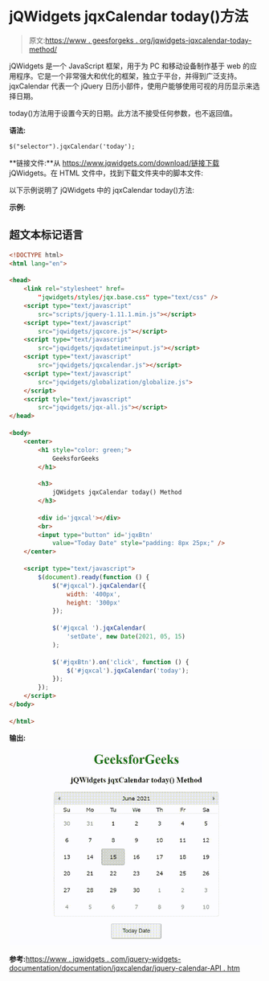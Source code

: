 # jQWidgets jqxCalendar today()方法

> 原文:[https://www . geesforgeks . org/jqwidgets-jqxcalendar-today-method/](https://www.geeksforgeeks.org/jqwidgets-jqxcalendar-today-method/)

jQWidgets 是一个 JavaScript 框架，用于为 PC 和移动设备制作基于 web 的应用程序。它是一个非常强大和优化的框架，独立于平台，并得到广泛支持。jqxCalendar 代表一个 jQuery 日历小部件，使用户能够使用可视的月历显示来选择日期。

today()方法用于设置今天的日期。此方法不接受任何参数，也不返回值。

**语法:**

```html
$("selector").jqxCalendar('today');
```

**链接文件:**从 https://www.jqwidgets.com/download/链接下载 jQWidgets。在 HTML 文件中，找到下载文件夹中的脚本文件:

> <link rel="”stylesheet”" href="”jqwidgets/styles/jqx.base.css”" type="”text/css”">

以下示例说明了 jQWidgets 中的 jqxCalendar today()方法:

**示例:**

## 超文本标记语言

```html
<!DOCTYPE html>
<html lang="en">

<head>
    <link rel="stylesheet" href=
        "jqwidgets/styles/jqx.base.css" type="text/css" />
    <script type="text/javascript" 
        src="scripts/jquery-1.11.1.min.js"></script>
    <script type="text/javascript" 
        src="jqwidgets/jqxcore.js"></script>
    <script type="text/javascript" 
        src="jqwidgets/jqxdatetimeinput.js"></script>
    <script type="text/javascript" 
        src="jqwidgets/jqxcalendar.js"></script>
    <script type="text/javascript" 
        src="jqwidgets/globalization/globalize.js">
    </script>
    <script tyle="text/javascript" 
        src="jqwidgets/jqx-all.js"></script>
</head>

<body>
    <center>
        <h1 style="color: green;">
            GeeksforGeeks
        </h1>

        <h3>
            jQWidgets jqxCalendar today() Method
        </h3>

        <div id='jqxcal'></div>
        <br>
        <input type="button" id='jqxBtn' 
            value="Today Date" style="padding: 8px 25px;" />
    </center>

    <script type="text/javascript">
        $(document).ready(function () {
            $("#jqxcal").jqxCalendar({
                width: '400px',
                height: '300px'
            });

            $('#jqxcal ').jqxCalendar(
                'setDate', new Date(2021, 05, 15)
            );

            $('#jqxBtn').on('click', function () {
                $('#jqxcal').jqxCalendar('today');
            });
        });
    </script>
</body>

</html>
```

**输出:**

![](img/d27a33a7f206ac3783a90758761157a2.png)

**参考:**[https://www . jqwidgets . com/jquery-widgets-documentation/documentation/jqxcalendar/jquery-calendar-API . htm](https://www.jqwidgets.com/jquery-widgets-documentation/documentation/jqxcalendar/jquery-calendar-api.htm)